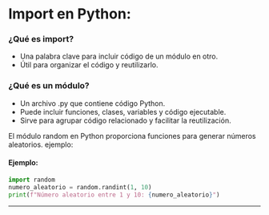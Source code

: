 # Import en Python:

### ¿Qué es import?

- Una palabra clave para incluir código de un módulo en otro. 
- Útil para organizar el código y reutilizarlo. 

### ¿Qué es un módulo?

- Un archivo .py que contiene código Python. 
- Puede incluir funciones, clases, variables y código ejecutable. 
- Sirve para agrupar código relacionado y facilitar la reutilización. 

El módulo random en Python proporciona funciones para generar números aleatorios. ejemplo: 

#### Ejemplo: 
```python
import random 
numero_aleatorio = random.randint(1, 10) 
print(f"Número aleatorio entre 1 y 10: {numero_aleatorio}")
```
---